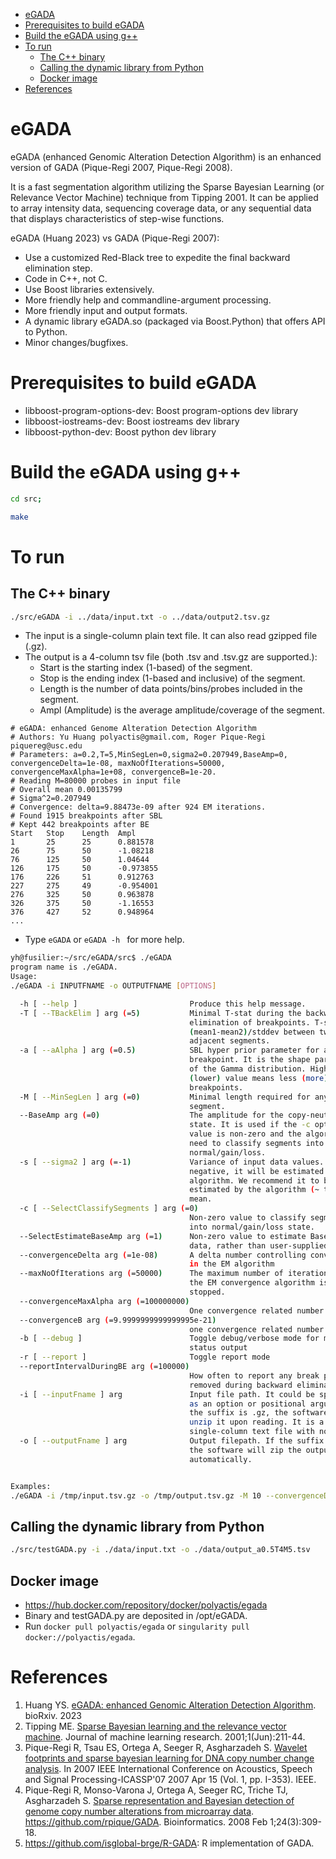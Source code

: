 - [eGADA](#egada)
- [Prerequisites to build eGADA](#prerequisites-to-build-egada)
- [Build the eGADA using g++](#build-the-egada-using-g)
- [To run](#to-run)
  - [The C++ binary](#the-c-binary)
  - [Calling the dynamic library from Python](#calling-the-dynamic-library-from-python)
  - [Docker image](#docker-image)
- [References](#references)

# eGADA

eGADA (enhanced Genomic Alteration Detection Algorithm) is an enhanced version of GADA (Pique-Regi 2007, Pique-Regi 2008).

It is a fast segmentation algorithm utilizing the Sparse Bayesian Learning (or Relevance Vector Machine) technique from Tipping 2001. It can be applied to array intensity data, sequencing coverage data, or any sequential data that displays characteristics of step-wise functions.

eGADA (Huang 2023) vs GADA (Pique-Regi 2007):

- Use a customized Red-Black tree to expedite the final backward elimination step.
- Code in C++, not C.
- Use Boost libraries extensively.
- More friendly help and commandline-argument processing.
- More friendly input and output formats.
- A dynamic library eGADA.so (packaged via Boost.Python) that offers API to Python.
- Minor changes/bugfixes.

# Prerequisites to build eGADA

- libboost-program-options-dev: Boost program-options dev library
- libboost-iostreams-dev: Boost iostreams dev library
- libboost-python-dev: Boost python dev library


# Build the eGADA using g++


```bash
cd src;

make
```


# To run

## The C++ binary

```bash
./src/eGADA -i ../data/input.txt -o ../data/output2.tsv.gz
```

- The input is a single-column plain text file. It can also read gzipped file (.gz).
- The output is a 4-column tsv file (both .tsv and .tsv.gz are supported.):
  - Start is the starting index (1-based) of the segment.
  - Stop is the ending index (1-based and inclusive) of the segment.
  - Length is the number of data points/bins/probes included in the segment.
  - Ampl (Amplitude) is the average amplitude/coverage of the segment.

```
# eGADA: enhanced Genome Alteration Detection Algorithm
# Authors: Yu Huang polyactis@gmail.com, Roger Pique-Regi piquereg@usc.edu
# Parameters: a=0.2,T=5,MinSegLen=0,sigma2=0.207949,BaseAmp=0, convergenceDelta=1e-08, maxNoOfIterations=50000, convergenceMaxAlpha=1e+08, convergenceB=1e-20.
# Reading M=80000 probes in input file
# Overall mean 0.00135799
# Sigma^2=0.207949
# Convergence: delta=9.88473e-09 after 924 EM iterations.
# Found 1915 breakpoints after SBL
# Kept 442 breakpoints after BE
Start   Stop    Length  Ampl
1       25      25      0.881578
26      75      50      -1.08218
76      125     50      1.04644
126     175     50      -0.973855
176     226     51      0.912763
227     275     49      -0.954001
276     325     50      0.963878
326     375     50      -1.16553
376     427     52      0.948964
...
```

- Type ```eGADA``` or ```eGADA -h ``` for more help.

```bash
yh@fusilier:~/src/eGADA/src$ ./eGADA
program name is ./eGADA.
Usage:
./eGADA -i INPUTFNAME -o OUTPUTFNAME [OPTIONS]

  -h [ --help ]                         Produce this help message.
  -T [ --TBackElim ] arg (=5)           Minimal T-stat during the backward 
                                        elimination of breakpoints. T-stat = 
                                        (mean1-mean2)/stddev between two 
                                        adjacent segments.
  -a [ --aAlpha ] arg (=0.5)            SBL hyper prior parameter for a 
                                        breakpoint. It is the shape parameter 
                                        of the Gamma distribution. Higher 
                                        (lower) value means less (more) 
                                        breakpoints.
  -M [ --MinSegLen ] arg (=0)           Minimal length required for any 
                                        segment.
  --BaseAmp arg (=0)                    The amplitude for the copy-neutral 
                                        state. It is used if the -c option 
                                        value is non-zero and the algorithm 
                                        need to classify segments into 
                                        normal/gain/loss. 
  -s [ --sigma2 ] arg (=-1)             Variance of input data values. If 
                                        negative, it will be estimated by the 
                                        algorithm. We recommend it to be 
                                        estimated by the algorithm (~ trimmed 
                                        mean.
  -c [ --SelectClassifySegments ] arg (=0)
                                        Non-zero value to classify segments 
                                        into normal/gain/loss state.
  --SelectEstimateBaseAmp arg (=1)      Non-zero value to estimate BaseAmp from
                                        data, rather than user-supplied.
  --convergenceDelta arg (=1e-08)       A delta number controlling convergence 
                                        in the EM algorithm
  --maxNoOfIterations arg (=50000)      The maximum number of iterations before
                                        the EM convergence algorithm is 
                                        stopped.
  --convergenceMaxAlpha arg (=100000000)
                                        One convergence related number.
  --convergenceB arg (=9.9999999999999995e-21)
                                        one convergence related number.
  -b [ --debug ]                        Toggle debug/verbose mode for more 
                                        status output
  -r [ --report ]                       Toggle report mode
  --reportIntervalDuringBE arg (=100000)
                                        How often to report any break point 
                                        removed during backward elimination.
  -i [ --inputFname ] arg               Input file path. It could be specified 
                                        as an option or positional argument. If
                                        the suffix is .gz, the software will 
                                        unzip it upon reading. It is a 
                                        single-column text file with no header.
  -o [ --outputFname ] arg              Output filepath. If the suffix is .gz, 
                                        the software will zip the output 
                                        automatically.


Examples:
./eGADA -i /tmp/input.tsv.gz -o /tmp/output.tsv.gz -M 10 --convergenceDelta 0.001

```

## Calling the dynamic library from Python

```bash
./src/testGADA.py -i ./data/input.txt -o ./data/output_a0.5T4M5.tsv
```
## Docker image

- https://hub.docker.com/repository/docker/polyactis/egada
- Binary and testGADA.py are deposited in /opt/eGADA.
- Run ```docker pull polyactis/egada``` or ```singularity pull docker://polyactis/egada```.
# References

1. Huang YS. [eGADA: enhanced Genomic Alteration Detection Algorithm](https://www.biorxiv.org/content/10.1101/2023.08.20.553622v1). bioRxiv. 2023
2. Tipping ME. [Sparse Bayesian learning and the relevance vector machine](https://www.jmlr.org/papers/volume1/tipping01a/tipping01a.pdf). Journal of machine learning research. 2001;1(Jun):211-44.
3. Pique-Regi R, Tsau ES, Ortega A, Seeger R, Asgharzadeh S. [Wavelet footprints and sparse bayesian learning for DNA copy number change analysis](https://ieeexplore.ieee.org/abstract/document/4217089). In 2007 IEEE International Conference on Acoustics, Speech and Signal Processing-ICASSP'07 2007 Apr 15 (Vol. 1, pp. I-353). IEEE.
4. Pique-Regi R, Monso-Varona J, Ortega A, Seeger RC, Triche TJ, Asgharzadeh S. [Sparse representation and Bayesian detection of genome copy number alterations from microarray data](https://academic.oup.com/bioinformatics/article/24/3/309/253648). https://github.com/rpique/GADA. Bioinformatics. 2008 Feb 1;24(3):309-18.
5. https://github.com/isglobal-brge/R-GADA: R implementation of GADA.
